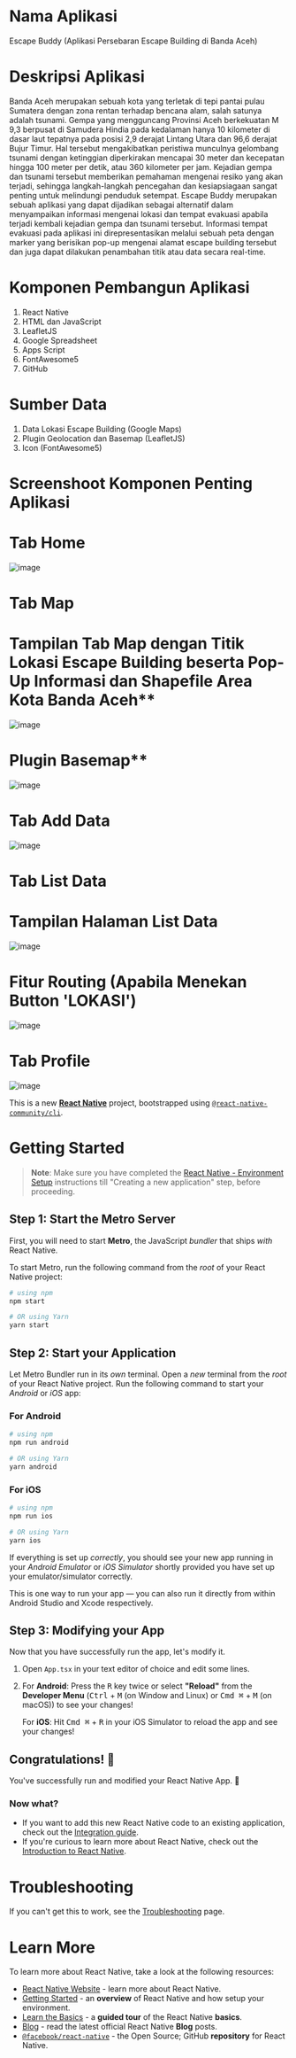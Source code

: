 # Nama Aplikasi
Escape Buddy (Aplikasi Persebaran Escape Building di Banda Aceh)

# Deskripsi Aplikasi
Banda Aceh merupakan sebuah kota yang terletak di tepi pantai pulau Sumatera dengan zona rentan terhadap bencana alam, salah satunya adalah tsunami. Gempa yang mengguncang Provinsi Aceh berkekuatan M 9,3 berpusat di Samudera Hindia pada kedalaman hanya 10 kilometer di dasar laut tepatnya pada posisi 2,9 derajat Lintang Utara dan 96,6 derajat Bujur Timur. Hal tersebut mengakibatkan peristiwa munculnya gelombang tsunami dengan ketinggian diperkirakan mencapai 30 meter dan kecepatan hingga 100 meter per detik, atau 360 kilometer per jam. Kejadian gempa dan tsunami tersebut memberikan pemahaman mengenai resiko yang akan terjadi, sehingga langkah-langkah pencegahan dan kesiapsiagaan sangat penting untuk melindungi penduduk setempat. Escape Buddy merupakan sebuah aplikasi yang dapat dijadikan sebagai alternatif dalam menyampaikan informasi mengenai lokasi dan tempat evakuasi apabila terjadi kembali kejadian gempa dan tsunami tersebut. Informasi tempat evakuasi pada aplikasi ini direpresentasikan melalui sebuah peta dengan marker yang berisikan pop-up mengenai alamat escape building tersebut dan juga dapat dilakukan penambahan titik atau data secara real-time.

# Komponen Pembangun Aplikasi
1. React Native
2. HTML dan JavaScript
3. LeafletJS
4. Google Spreadsheet
5. Apps Script
6. FontAwesome5
7. GitHub
   
# Sumber Data
1. Data Lokasi Escape Building (Google Maps)
2. Plugin Geolocation dan Basemap (LeafletJS)
3. Icon (FontAwesome5)
   
# Screenshoot Komponen Penting Aplikasi
# Tab Home
![image](https://github.com/cutsafiraar/responsi-pgpbl/assets/119673357/cd95a8dc-5ede-47e6-8a0f-9f37f8023e8e)
# Tab Map
# Tampilan Tab Map dengan Titik Lokasi Escape Building beserta Pop-Up Informasi dan Shapefile Area Kota Banda Aceh**
![image](https://github.com/cutsafiraar/responsi-pgpbl/assets/119673357/b47f6864-8742-4a41-b0e6-5f33be1d97a3)
# Plugin Basemap**
![image](https://github.com/cutsafiraar/responsi-pgpbl/assets/119673357/d188e3cd-7008-404c-bdc8-2dc40e47b932)
# Tab Add Data
![image](https://github.com/cutsafiraar/responsi-pgpbl/assets/119673357/881bfd1f-eb5e-4b81-b3c1-a0477a9d55cd)
# Tab List Data
# Tampilan Halaman List Data
![image](https://github.com/cutsafiraar/responsi-pgpbl/assets/119673357/71ea7dde-6534-4494-9039-a3a0e184f9ac)
# Fitur Routing (Apabila Menekan Button 'LOKASI')
![image](https://github.com/cutsafiraar/responsi-pgpbl/assets/119673357/3b039ec2-81b9-4536-aa46-32b0ba80e44a)
# Tab Profile
![image](https://github.com/cutsafiraar/responsi-pgpbl/assets/119673357/8db7f4b5-5f2d-4593-a876-dfc0a6d8834c)



















This is a new [**React Native**](https://reactnative.dev) project, bootstrapped using [`@react-native-community/cli`](https://github.com/react-native-community/cli).

# Getting Started

>**Note**: Make sure you have completed the [React Native - Environment Setup](https://reactnative.dev/docs/environment-setup) instructions till "Creating a new application" step, before proceeding.

## Step 1: Start the Metro Server

First, you will need to start **Metro**, the JavaScript _bundler_ that ships _with_ React Native.

To start Metro, run the following command from the _root_ of your React Native project:

```bash
# using npm
npm start

# OR using Yarn
yarn start
```

## Step 2: Start your Application

Let Metro Bundler run in its _own_ terminal. Open a _new_ terminal from the _root_ of your React Native project. Run the following command to start your _Android_ or _iOS_ app:

### For Android

```bash
# using npm
npm run android

# OR using Yarn
yarn android
```

### For iOS

```bash
# using npm
npm run ios

# OR using Yarn
yarn ios
```

If everything is set up _correctly_, you should see your new app running in your _Android Emulator_ or _iOS Simulator_ shortly provided you have set up your emulator/simulator correctly.

This is one way to run your app — you can also run it directly from within Android Studio and Xcode respectively.

## Step 3: Modifying your App

Now that you have successfully run the app, let's modify it.

1. Open `App.tsx` in your text editor of choice and edit some lines.
2. For **Android**: Press the <kbd>R</kbd> key twice or select **"Reload"** from the **Developer Menu** (<kbd>Ctrl</kbd> + <kbd>M</kbd> (on Window and Linux) or <kbd>Cmd ⌘</kbd> + <kbd>M</kbd> (on macOS)) to see your changes!

   For **iOS**: Hit <kbd>Cmd ⌘</kbd> + <kbd>R</kbd> in your iOS Simulator to reload the app and see your changes!

## Congratulations! :tada:

You've successfully run and modified your React Native App. :partying_face:

### Now what?

- If you want to add this new React Native code to an existing application, check out the [Integration guide](https://reactnative.dev/docs/integration-with-existing-apps).
- If you're curious to learn more about React Native, check out the [Introduction to React Native](https://reactnative.dev/docs/getting-started).

# Troubleshooting

If you can't get this to work, see the [Troubleshooting](https://reactnative.dev/docs/troubleshooting) page.

# Learn More

To learn more about React Native, take a look at the following resources:

- [React Native Website](https://reactnative.dev) - learn more about React Native.
- [Getting Started](https://reactnative.dev/docs/environment-setup) - an **overview** of React Native and how setup your environment.
- [Learn the Basics](https://reactnative.dev/docs/getting-started) - a **guided tour** of the React Native **basics**.
- [Blog](https://reactnative.dev/blog) - read the latest official React Native **Blog** posts.
- [`@facebook/react-native`](https://github.com/facebook/react-native) - the Open Source; GitHub **repository** for React Native.
